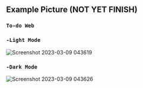 ## Example Picture (NOT YET FINISH)

### `To-do Web`


### `-Light Mode`
![Screenshot 2023-03-09 043619](https://user-images.githubusercontent.com/97717613/223844000-9c65ec14-f9d7-420b-9239-5a8528ddbabf.png)

### `-Dark Mode`
![Screenshot 2023-03-09 043626](https://user-images.githubusercontent.com/97717613/223844015-a201b6d0-6cb0-4fc5-b022-004eecb248ba.png)
